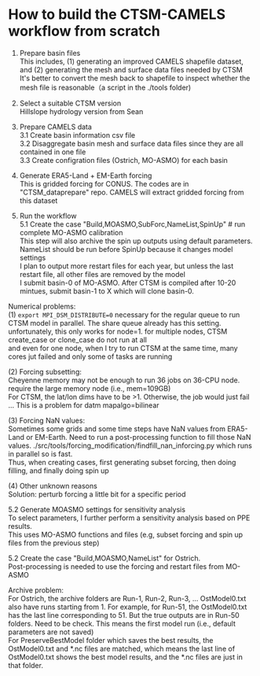 # How to build the CTSM-CAMELS workflow from scratch

1. Prepare basin files  
This includes, (1) generating an improved CAMELS shapefile dataset, and (2) generating the mesh and surface data files needed by CTSM  
It's better to convert the mesh back to shapefile to inspect whether the mesh file is reasonable（a script in the ./tools folder)   

2. Select a suitable CTSM version  
Hillslope hydrology version from Sean  

3. Prepare CAMELS data  
3.1 Create basin information csv file  
3.2 Disaggregate basin mesh and surface data files since they are all contained in one file  
3.3 Create configration files (Ostrich, MO-ASMO) for each basin  

4. Generate ERA5-Land + EM-Earth forcing  
This is gridded forcing for CONUS. The codes are in "CTSM_dataprepare" repo. CAMELS will extract gridded forcing from this dataset  

5. Run the workflow  
5.1 Create the case "Build,MOASMO,SubForc,NameList,SpinUp" # run complete MO-ASMO calibration  
This step will also archive the spin up outputs using default parameters. NameList should be run before SpinUp because it changes model settings  
I plan to output more restart files for each year, but unless the last restart file, all other files are removed by the model  
I submit basin-0 of MO-ASMO. After CTSM is compiled after 10-20 mintues, submit basin-1 to X which will clone basin-0.  

Numerical problems:  
(1)
`export MPI_DSM_DISTRIBUTE=0`
necessary for the regular queue to run CTSM model in parallel. The share queue already has this setting.  
unfortunately, this only works for node=1. for multiple nodes, CTSM create_case or clone_case do not run at all  
and even for one node, when I try to run CTSM at the same time, many cores jut failed and only some of tasks are running  

(2) Forcing subsetting:  
Cheyenne memory may not be enough to run 36 jobs on 36-CPU node. require the large memory node (i.e., mem=109GB)  
For CTSM, the lat/lon dims have to be >1. Otherwise, the job would just fail ... This is a problem for datm mapalgo=bilinear  

(3) Forcing NaN values:  
Sometimes some grids and some time steps have NaN values from ERA5-Land or EM-Earth. Need to run a post-processing function to fill those NaN values. ./src/tools/forcing_modification/findfill_nan_inforcing.py which runs in parallel so is fast.  
Thus, when creating cases, first generating subset forcing, then doing filling, and finally doing spin up  

(4) Other unknown reasons  
Solution: perturb forcing a little bit for a specific period


5.2 Generate MOASMO settings for sensitivity analysis  
To select parameters, I further perform a sensitivity analysis based on PPE results.  
This uses MO-ASMO functions and files (e.g, subset forcing and spin up files from the previous step)  


5.2 Create the case "Build,MOASMO,NameList" for Ostrich.  
Post-processing is needed to use the forcing and restart files from MO-ASMO  

Archive problem:  
For Ostrich, the archive folders are Run-1, Run-2, Run-3, ... OstModel0.txt also have runs starting from 1. For example, for Run-51, the OstModel0.txt has the last line corresponding to 51. But the true outputs are in Run-50 folders. Need to be check. This means the first model run (i.e., default parameters are not saved)  
For PreserveBestModel folder which saves the best results, the OstModel0.txt and *.nc files are matched, which means the last line of OstModel0.txt shows the best model results, and the *.nc files are just in that folder.  











